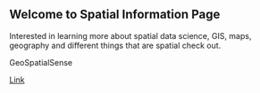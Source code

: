## Welcome to Spatial Information Page
Interested in learning more about spatial data science, GIS, maps, geography and different things that are spatial check out.

GeoSpatialSense

[Link](url) 
